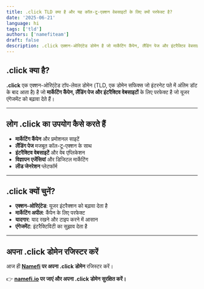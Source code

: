 ```yaml
---
title: .click TLD क्या है और यह कॉल-टू-एक्शन वेबसाइटों के लिए क्यों परफेक्ट है?
date: '2025-06-21'
language: hi
tags: ['tld']
authors: ['namefiteam']
draft: false
description: .click एक्शन-ओरिएंटेड डोमेन है जो मार्केटिंग कैंपेन, लैंडिंग पेज और इंटरैक्टिव वेबसाइटों के लिए परफेक्ट है।
---
```


## **.click क्या है?**

**.click** एक एक्शन-ओरिएंटेड टॉप-लेवल डोमेन (TLD, एक डोमेन सफिक्स जो इंटरनेट पते में अंतिम डॉट के बाद आता है) है जो **मार्केटिंग कैंपेन, लैंडिंग पेज और इंटरैक्टिव वेबसाइटों** के लिए परफेक्ट है जो यूजर एंगेजमेंट को बढ़ावा देते हैं।

---

## **लोग .click का उपयोग कैसे करते हैं**

* **मार्केटिंग कैंपेन** और प्रमोशनल साइटें
* **लैंडिंग पेज** मजबूत कॉल-टू-एक्शन के साथ
* **इंटरैक्टिव वेबसाइटें** और वेब एप्लिकेशन
* **विज्ञापन एजेंसियां** और डिजिटल मार्केटिंग
* **लीड जेनरेशन** प्लेटफॉर्म

---

## **.click क्यों चुनें?**

* **एक्शन-ओरिएंटेड**: यूजर इंटरैक्शन को बढ़ावा देता है
* **मार्केटिंग अपील**: कैंपेन के लिए परफेक्ट
* **यादगार**: याद रखने और टाइप करने में आसान
* **एंगेजमेंट**: इंटरैक्टिविटी का सुझाव देता है

---

## **अपना .click डोमेन रजिस्टर करें**

आज ही **[Namefi](https://namefi.io) पर अपना .click डोमेन** रजिस्टर करें।

👉 **[namefi.io](https://namefi.io) पर जाएं और अपना .click डोमेन सुरक्षित करें।**